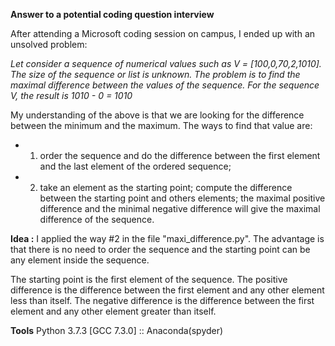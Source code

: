 **Answer to a potential coding question interview**

After attending a Microsoft coding session on campus, I ended up with an unsolved problem:

*Let consider a sequence of numerical values such as V = [100,0,70,2,1010]. The size of the sequence or list is unknown. The problem is to find the maximal difference between the values of the sequence. For the sequence V, the result is 1010 - 0 = 1010*

My understanding of the above is that we are looking for the difference between the minimum and the maximum. The ways to find that value are:

+ 1. order the sequence and do the difference between the first element and the last element of the ordered sequence;
+ 2. take an element as the starting point; compute the difference between the starting point and others elements; the maximal positive difference and the minimal negative difference will give the maximal difference of the sequence.

**Idea :**
I applied the way #2 in the file "maxi_difference.py". The advantage is that there is no need to order the sequence and the starting point can be any element inside the sequence.

The starting point is the first element of the sequence. The positive difference is the difference between the first element and any other element less than itself. The negative difference is the difference between the first element and any other element greater than itself.

**Tools**
Python 3.7.3 [GCC 7.3.0] :: Anaconda(spyder)
